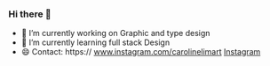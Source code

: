 ### Hi there 👋

<!--
**CarolineLima625/CarolineLima625** is a ✨ _special_ ✨ repository because its `README.md` (this file) appears on your GitHub profile.

Here are some ideas to get you started:

- 🔭 I’m currently working on ...
- 🌱 I’m currently learning ...
- 👯 I’m looking to collaborate on ...
- 🤔 I’m looking for help with ...
- 💬 Ask me about ...
- 📫 How to reach me: ...
- 😄 Pronouns: ...
- ⚡ Fun fact: ...
-->

- 🔭 I’m currently working on Graphic and type design
- 🌱 I’m currently learning full stack Design
- 😄 Contact: https:// www.instagram.com/carolinelimart
<a href="https://www.instagram.com/carolinelimart/">Instagram</a>
